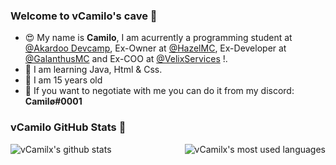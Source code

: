 ### Welcome to vCamilo's cave 👋
 * 😍 My name is **Camilo**, I am acurrently a programming student at [@Akardoo Devcamp](https://twitter.com/akardoo), Ex-Owner at [@HazelMC](https://twitter.com/HazelMCNetwork), Ex-Developer at [@GalanthusMC](https://twitter.com/GalanthusMC) and Ex-COO at [@VelixServices](https://discord.gg/qHdxPDm) !.
 * 🌴 I am learning Java, Html & Css.
 * 🥳 I am 15 years old
 * 📨 If you want to negotiate with me you can do it from my discord: **Camilø#0001**

### vCamilo GitHub Stats 🌠

<a href="https://github.com/vCamilx">
  <img align="left" src="https://github-readme-stats.anuraghazra1.vercel.app/api?username=vCamilx&theme=midnight-purple&locale=en" alt="vCamilx's github stats"/>
</a>
<a href="https://github.com/vCamilx">
  <img align="right" src="https://github-readme-stats.vercel.app/api/top-langs/?username=vCamilx&layout=compact&theme=midnight-purple&locale=en" alt="vCamilx's most used languages"/>
</a>

